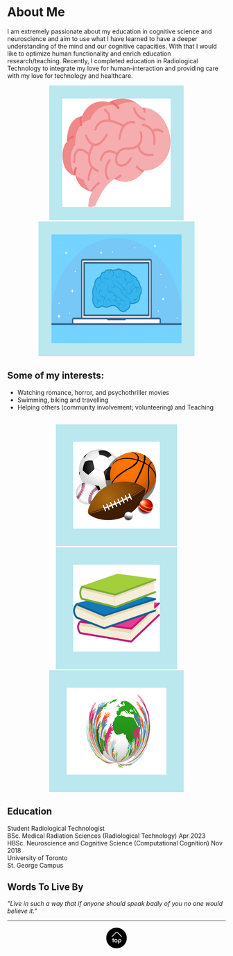 <a name="top"></a> 

# About Me 

I am extremely passionate about my education in cognitive science and neuroscience and aim to use what I have learned to have a deeper understanding of the mind and our cognitive capacities. With that I would like to optimize human functionality and enrich education research/teaching. Recently, I completed education in Radiological Technology to integrate my love for human-interaction and providing care with my love for technology and healthcare.
<br> 

<center>
<img src="img/brain.png" alt="brain" style="width:250px;height:250px;border:30px solid #bbe7ef"><img src="img/braintech.png" alt="braintech" style="width:300px;height:250px;border:30px solid #bbe7ef"></center>


## Some of my interests: 
* Watching romance, horror, and psychothriller movies
* Swimming, biking and travelling
* Helping others (community involvement; volunteering) and Teaching
<br> 

<center>
<img src="img/sports.png" alt="sports" style="width:200px;height:200px;border:40px solid #bbe7ef"><img src="img/Books.png" alt="Books" style="width:200px;height:200px;border:40px solid #bbe7ef"><img src="img/worldhands.png" alt="worldhands" style="width:230px;height:200px;border:40px solid #bbe7ef"></center>


## Education
Student Radiological Technologist<br />
BSc. Medical Radiation Sciences (Radiological Technology) Apr 2023<br />
HBSc. Neuroscience and Cognitive Science (Computational Cognition) Nov 2018<br />
University of Toronto<br />
St. George Campus<br />

## Words To Live By
*"Live in such a way that if anyone should speak badly of you no one would believe it."*

* * * 
<center>
<a href="#top"><img src="img/back2top.png" alt="back to top" style="width:50px;height:50px;border:0;"></a>
</center>

